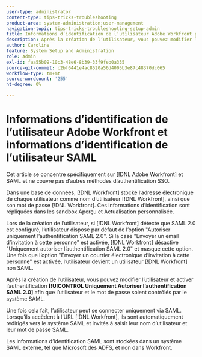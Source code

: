 ```yaml
---
user-type: administrator
content-type: tips-tricks-troubleshooting
product-area: system-administration;user-management
navigation-topic: tips-tricks-troubleshooting-setup-admin
title: Informations d’identification de l’utilisateur Adobe Workfront par rapport aux informations d’identification de l’utilisateur  [!DNL SAML]
description: Après la création de l’utilisateur, vous pouvez modifier l’utilisateur et activer l’option "Autoriser uniquement l’authentification SAML 2.0" afin que son utilisateur et son mot de passe soient contrôlés par le système SAML. Lorsque cette option est activée, l’utilisateur n’est autorisé à se connecter que par SAML. Lorsqu’ils accèdent à l’URL  [!DNL Workfront] , ils sont automatiquement redirigés vers le système SAML et invités à saisir leur nom d’utilisateur et leur mot de passe SAML.
author: Caroline
feature: System Setup and Administration
role: Admin
exl-id: faa55b09-10c3-48e6-8b39-33f9feb0a335
source-git-commit: c2bf6441e4ac8520a56d4005b3e87c48370dc065
workflow-type: tm+mt
source-wordcount: '255'
ht-degree: 0%

---
```


# Informations d’identification de l’utilisateur Adobe Workfront et informations d’identification de l’utilisateur SAML

Cet article se concentre spécifiquement sur [!DNL Adobe Workfront] et SAML et ne couvre pas d’autres méthodes d’authentification SSO.

Dans une base de données, [!DNL Workfront] stocke l’adresse électronique de chaque utilisateur comme nom d’utilisateur [!DNL Workfront], ainsi que son mot de passe [!DNL Workfront]. Ces informations d’identification sont répliquées dans les sandbox Aperçu et Actualisation personnalisée.

Lors de la création de l’utilisateur, si [!DNL Workfront] détecte que SAML 2.0 est configuré, l’utilisateur dispose par défaut de l’option &quot;Autoriser uniquement l’authentification SAML 2.0&quot;. Si la case &quot;Envoyer un email d’invitation à cette personne&quot; est activée, [!DNL Workfront] désactive &quot;Uniquement autoriser l’authentification SAML 2.0&quot; et masque cette option. Une fois que l’option &quot;Envoyer un courrier électronique d’invitation à cette personne&quot; est activée, l’utilisateur devient un utilisateur [!DNL Workfront] non SAML.

Après la création de l’utilisateur, vous pouvez modifier l’utilisateur et activer l’authentification **[!UICONTROL Uniquement Autoriser l’authentification SAML 2.0]** afin que l’utilisateur et le mot de passe soient contrôlés par le système SAML.

Une fois cela fait, l’utilisateur peut se connecter uniquement via SAML. Lorsqu’ils accèdent à l’URL [!DNL Workfront], ils sont automatiquement redirigés vers le système SAML et invités à saisir leur nom d’utilisateur et leur mot de passe SAML.

Les informations d’identification SAML sont stockées dans un système SAML externe, tel que Microsoft des ADFS, et non dans Workfront.

